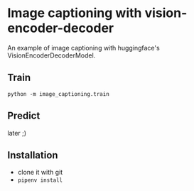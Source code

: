 # Image captioning with vision-encoder-decoder

An example of image captioning with huggingface's VisionEncoderDecoderModel.

## Train

`python -m image_captioning.train`

## Predict

later ;)

## Installation 

- clone it with git
- `pipenv install`
